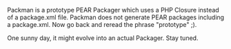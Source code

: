 Packman is a prototype PEAR Packager which uses a PHP Closure instead of a package.xml file. Packman does not generate PEAR packages including a package.xml. Now go back and reread the phrase "prototype" ;).

One sunny day, it might evolve into an actual Packager. Stay tuned.